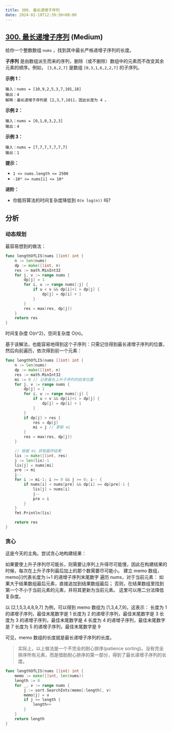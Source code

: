 ```yaml
---
title: 300. 最长递增子序列
date: 2024-02-10T12:39:50+08:00
---
```


## [300. 最长递增子序列](https://leetcode.cn/problems/longest-increasing-subsequence) (Medium)

给你一个整数数组 `nums` ，找到其中最长严格递增子序列的长度。

**子序列** 是由数组派生而来的序列，删除（或不删除）数组中的元素而不改变其余元素的顺序。例如， `[3,6,2,7]` 是数组 `[0,3,1,6,2,2,7]` 的子序列。

**示例 1：**

```
输入：nums = [10,9,2,5,3,7,101,18]
输出：4
解释：最长递增子序列是 [2,3,7,101]，因此长度为 4 。

```

**示例 2：**

```
输入：nums = [0,1,0,3,2,3]
输出：4

```

**示例 3：**

```
输入：nums = [7,7,7,7,7,7,7]
输出：1

```

**提示：**

- `1 <= nums.length <= 2500`
- `-10⁴ <= nums[i] <= 10⁴`

**进阶：**

- 你能将算法的时间复杂度降低到 `O(n log(n))` 吗?

## 分析

### 动态规划

最容易想到的做法：

```go
func lengthOfLIS(nums []int) int {
	n := len(nums)
	dp := make([]int, n)
	res := math.MinInt32
	for j, v := range nums {
		dp[j] = 1
		for i, u := range nums[:j] {
			if u < v && dp[i]+1 > dp[j] {
				dp[j] = dp[i] + 1
			}
		}
		res = max(res, dp[j])
	}
	return res
}
```

时间复杂度 O(n^2)，空间复杂度 O(n)。

基于该解法，也能容易地得到这个子序列：只需记住得到最长递增子序列的位置，然后向前遍历，依次得到前一个元素：

```go
func lengthOfLIS(nums []int) int {
	n := len(nums)
	dp := make([]int, n)
	res := math.MinInt32
    mi := 0 // 记录最长上升子序列的结束位置
	for j, v := range nums {
		dp[j] = 1
		for i, u := range nums[:j] {
			if u < v && dp[i]+1 > dp[j] {
				dp[j] = dp[i] + 1
			}
		}
        if dp[j] > res {
            res = dp[j]
            mi = j // 更新 mi
        }
		res = max(res, dp[j])
	}

    // 根据 mi 获取最终结果
    lis := make([]int, res)
    j := len(lis)-1
    lis[j] = nums[mi]
    pre := mi
    j--
    for i := mi-1; i >= 0 && j >= 0; i-- {
        if nums[i] < nums[pre] && dp[i] == dp[pre]-1 {
            lis[j] = nums[i]
            j--
            pre = i
        }
    }
    fmt.Println(lis)

	return res
}
```

### 贪心

这是今天的主角。尝试贪心地构建结果：

如果要使上升子序列尽可能长，则需要让序列上升得尽可能慢，因此在构建结果的时候，每次在上升子序列最后加上的那个数需要尽可能小。 建立 memo 数组，memo[i]代表长度为 i+1 的递增子序列末尾数字 遍历 nums，对于当前元素： 如果大于结果数组最后元素，直接追加到结果数组最后； 否则，在结果数组里找到第一个不小于当前元素的元素，并将其更新为当前元素。 这里可以用二分法降低复杂度。

以 [2,1,5,3,4,8,9,7] 为例，可以得到 memo 数组为 [1,3,4,7,9]，这表示： 长度为 1 的递增子序列，最佳末尾数字是 1 长度为 2 的递增子序列，最佳末尾数字是 3 长度为 3 的递增子序列，最佳末尾数字是 4 长度为 4 的递增子序列，最佳末尾数字是 7 长度为 5 的递增子序列，最佳末尾数字是 9

可见，memo 数组的长度就是最长递增子序列的长度。

> 实际上，以上做法是一个不完全的耐心排序(patience sorting)。没有完全排序所有元素，而是借助耐心排序的第一部分，得到了最长递增子序列的长度。


```go
func lengthOfLIS(nums []int) int {
	memo := make([]int, len(nums))
	length := 0
	for _, v := range nums {
		j := sort.SearchInts(memo[:length], v)
		memo[j] = v
		if j == length {
			length++
		}
	}
	return length
}

```
